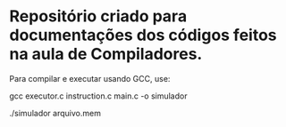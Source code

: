 # Repositório criado para documentações dos códigos feitos na aula de Compiladores.

Para compilar e executar usando  GCC, use:

gcc executor.c instruction.c main.c -o simulador

./simulador arquivo.mem
